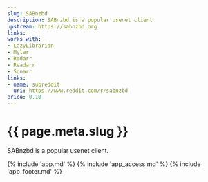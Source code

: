 ```yaml
---
slug: SABnzbd
description: SABnzbd is a popular usenet client
upstream: https://sabnzbd.org
links:
works_with:
- LazyLibrarian
- Mylar
- Radarr
- Readarr
- Sonarr
links:
- name: subreddit
  uri: https://www.reddit.com/r/sabnzbd
price: 0.10
---
```


# {{ page.meta.slug }}

SABnzbd is a popular usenet client.

{% include 'app.md' %}
{% include 'app_access.md' %}
{% include 'app_footer.md' %}
